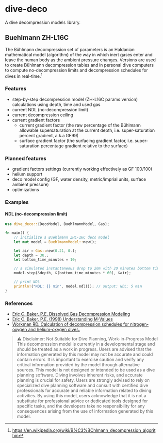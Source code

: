 # dive-deco

A dive decompression models library.

## Buehlmann ZH-L16C

The Bühlmann decompression set of parameters is an Haldanian mathematical model (algorithm) of the way in which inert gases enter and leave the human body as the ambient pressure changes. Versions are used to create Bühlmann decompression tables and in personal dive computers to compute no-decompression limits and decompression schedules for dives in real-time.[^1]

### Features

- step-by-step decompression model (ZH-L16C params version) calculations using depth, time and used gas
- current NDL (no-decompression limit)
- current decompression ceiling
- current gradient factors
  - current gradient factor (the raw percentage of the Bühlmann allowable supersaturation at the current depth, i.e. super-saturation percent gradient, a.k.a GF99)
  - surface gradient factor (the surfacing gradient factor, i.e. super-saturation percentage gradient relative to the surface)

### Planned features

- gradient factors settings (currently working effectively as GF 100/100)
- helium support
- deco model config (GF, water density, metric/imprial units, surface ambient pressure)
- optimizations

### Examples

#### NDL (no-decompression limit)

```rust
use dive_deco::{DecoModel, BuehlmannModel, Gas};

fn main() {
    // initialize a Buehlmann ZHL-16C deco model
    let mut model = BuehlmannModel::new();

    let air = Gas::new(0.21, 0.);
    let depth = 30.;
    let bottom_time_minutes = 10;

    // a simulated instantaneous drop to 20m with 20 minutes bottom time using air
    model.step(&depth, &(bottom_time_minutes * 60), &air);

    // print NDL
    println!("NDL: {} min", model.ndl()); // output: NDL: 5 min
}
```

### References

- [Eric C. Baker, P.E. Dissolved Gas Decompression Modeling](https://www.shearwater.com/wp-content/uploads/2012/08/Introductory-Deco-Lessons.pdf)
- [Eric C. Baker, P.E. (1998) Understanding M-Values](http://www.dive-tech.co.uk/resources/mvalues.pdf)
- [Workman RD. Calculation of decompression schedules for nitrogen-oxygen and helium-oxygen dives.](https://apps.dtic.mil/sti/pdfs/AD0620879.pdf)

> :warning: Disclaimer: Not Suitable for Dive Planning,  Work-in-Progress Model
> This decompression model is currently in a developmental stage and should be treated as a work in progress. Users are advised that the information generated by this model may not be accurate and could contain errors. It is important to exercise caution and verify any critical information provided by the model through alternative sources.
> This model is not designed or intended to be used as a dive planning software. Diving involves inherent risks, and accurate planning is crucial for safety. Users are strongly advised to rely on specialized dive planning software and consult with certified dive professionals for accurate and reliable information related to diving activities.
> By using this model, users acknowledge that it is not a substitute for professional advice or dedicated tools designed for specific tasks, and the developers take no responsibility for any consequences arising from the use of information generated by this model.

[^1]: https://en.wikipedia.org/wiki/B%C3%BChlmann_decompression_algorithm
